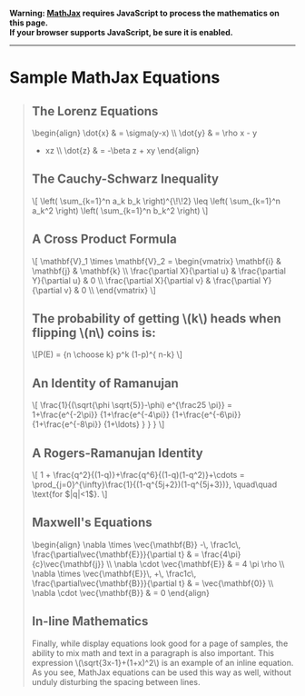 **Warning: [MathJax](http://www.mathjax.org/) requires JavaScript to
process the mathematics on this page.\
If your browser supports JavaScript, be sure it is enabled.**

------------------------------------------------------------------------

Sample MathJax Equations
========================

> The Lorenz Equations
> --------------------
>
> \\begin{align} \\dot{x} & = \\sigma(y-x) \\\\ \\dot{y} & = \\rho x - y
> - xz \\\\ \\dot{z} & = -\\beta z + xy \\end{align}
>
> The Cauchy-Schwarz Inequality
> -----------------------------
>
> \\\[ \\left( \\sum\_{k=1}\^n a\_k b\_k \\right)\^{\\!\\!2} \\leq
> \\left( \\sum\_{k=1}\^n a\_k\^2 \\right) \\left( \\sum\_{k=1}\^n
> b\_k\^2 \\right) \\\]
>
> A Cross Product Formula
> -----------------------
>
> \\\[ \\mathbf{V}\_1 \\times \\mathbf{V}\_2 = \\begin{vmatrix}
> \\mathbf{i} & \\mathbf{j} & \\mathbf{k} \\\\ \\frac{\\partial
> X}{\\partial u} & \\frac{\\partial Y}{\\partial u} & 0 \\\\
> \\frac{\\partial X}{\\partial v} & \\frac{\\partial Y}{\\partial v} &
> 0 \\\\ \\end{vmatrix} \\\]
>
> The probability of getting \\(k\\) heads when flipping \\(n\\) coins is:
> ------------------------------------------------------------------------
>
> \\\[P(E) = {n \\choose k} p\^k (1-p)\^{ n-k} \\\]
>
> An Identity of Ramanujan
> ------------------------
>
> \\\[ \\frac{1}{(\\sqrt{\\phi \\sqrt{5}}-\\phi) e\^{\\frac25 \\pi}} =
> 1+\\frac{e\^{-2\\pi}} {1+\\frac{e\^{-4\\pi}} {1+\\frac{e\^{-6\\pi}}
> {1+\\frac{e\^{-8\\pi}} {1+\\ldots} } } } \\\]
>
> A Rogers-Ramanujan Identity
> ---------------------------
>
> \\\[ 1 + \\frac{q\^2}{(1-q)}+\\frac{q\^6}{(1-q)(1-q\^2)}+\\cdots =
> \\prod\_{j=0}\^{\\infty}\\frac{1}{(1-q\^{5j+2})(1-q\^{5j+3})},
> \\quad\\quad \\text{for \$|q|&lt;1\$}. \\\]
>
> Maxwell's Equations
> -------------------
>
> \\begin{align} \\nabla \\times \\vec{\\mathbf{B}} -\\, \\frac1c\\,
> \\frac{\\partial\\vec{\\mathbf{E}}}{\\partial t} & =
> \\frac{4\\pi}{c}\\vec{\\mathbf{j}} \\\\ \\nabla \\cdot
> \\vec{\\mathbf{E}} & = 4 \\pi \\rho \\\\ \\nabla \\times
> \\vec{\\mathbf{E}}\\, +\\, \\frac1c\\,
> \\frac{\\partial\\vec{\\mathbf{B}}}{\\partial t} & =
> \\vec{\\mathbf{0}} \\\\ \\nabla \\cdot \\vec{\\mathbf{B}} & = 0
> \\end{align}
>
> In-line Mathematics
> -------------------
>
> Finally, while display equations look good for a page of samples, the
> ability to mix math and text in a paragraph is also important. This
> expression \\(\\sqrt{3x-1}+(1+x)\^2\\) is an example of an inline
> equation. As you see, MathJax equations can be used this way as well,
> without unduly disturbing the spacing between lines.
